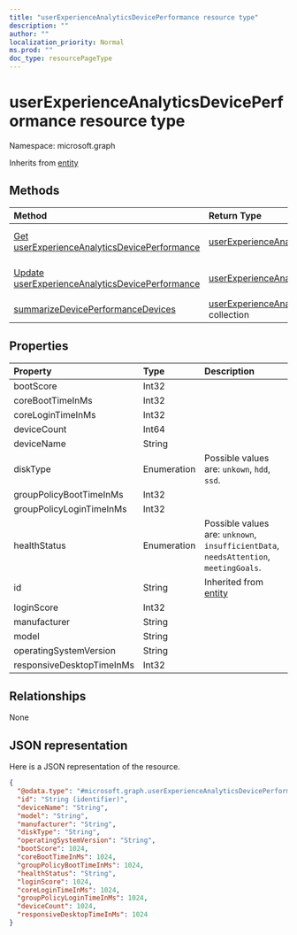 ```yaml
---
title: "userExperienceAnalyticsDevicePerformance resource type"
description: ""
author: ""
localization_priority: Normal
ms.prod: ""
doc_type: resourcePageType
---
```


# userExperienceAnalyticsDevicePerformance resource type


Namespace: microsoft.graph




Inherits from [entity](../resources/entity.md)

## Methods
|Method|Return Type|Description|
|:---|:---|:---|
|[Get userExperienceAnalyticsDevicePerformance](../api/userexperienceanalyticsdeviceperformance-get.md)|[userExperienceAnalyticsDevicePerformance](../resources/userexperienceanalyticsdeviceperformance.md)|Read properties and relationships of the [userExperienceAnalyticsDevicePerformance](../resources/userexperienceanalyticsdeviceperformance.md) object.|
|[Update userExperienceAnalyticsDevicePerformance](../api/userexperienceanalyticsdeviceperformance-update.md)|[userExperienceAnalyticsDevicePerformance](../resources/userexperienceanalyticsdeviceperformance.md)|Update the properties of a [userExperienceAnalyticsDevicePerformance](../resources/userexperienceanalyticsdeviceperformance.md) object.|
|[summarizeDevicePerformanceDevices](../api/userexperienceanalyticsdeviceperformance-summarizedeviceperformancedevices.md)|[userExperienceAnalyticsDevicePerformance](../resources/userexperienceanalyticsdeviceperformance.md) collection||

## Properties
|Property|Type|Description|
|:---|:---|:---|
|bootScore|Int32||
|coreBootTimeInMs|Int32||
|coreLoginTimeInMs|Int32||
|deviceCount|Int64||
|deviceName|String||
|diskType|Enumeration| Possible values are: `unkown`, `hdd`, `ssd`.|
|groupPolicyBootTimeInMs|Int32||
|groupPolicyLoginTimeInMs|Int32||
|healthStatus|Enumeration| Possible values are: `unknown`, `insufficientData`, `needsAttention`, `meetingGoals`.|
|id|String| Inherited from [entity](../resources/entity.md)|
|loginScore|Int32||
|manufacturer|String||
|model|String||
|operatingSystemVersion|String||
|responsiveDesktopTimeInMs|Int32||

## Relationships
None

## JSON representation
Here is a JSON representation of the resource.
<!-- {
  "blockType": "resource",
  "keyProperty": "id",
  "@odata.type": "microsoft.graph.userExperienceAnalyticsDevicePerformance",
  "baseType": "microsoft.graph.entity",
  "openType": false
}
-->
``` json
{
  "@odata.type": "#microsoft.graph.userExperienceAnalyticsDevicePerformance",
  "id": "String (identifier)",
  "deviceName": "String",
  "model": "String",
  "manufacturer": "String",
  "diskType": "String",
  "operatingSystemVersion": "String",
  "bootScore": 1024,
  "coreBootTimeInMs": 1024,
  "groupPolicyBootTimeInMs": 1024,
  "healthStatus": "String",
  "loginScore": 1024,
  "coreLoginTimeInMs": 1024,
  "groupPolicyLoginTimeInMs": 1024,
  "deviceCount": 1024,
  "responsiveDesktopTimeInMs": 1024
}
```

